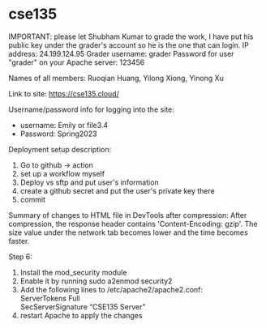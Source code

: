 # cse135

IMPORTANT: please let Shubham Kumar to grade the work, I have put his public key under the grader's account so he is the one that can login.
IP address: 24.199.124.95
Grader username: grader
Password for user "grader" on your Apache server: 123456

Names of all members: Ruoqian Huang, Yilong Xiong, Yinong Xu

Link to site: https://cse135.cloud/

Username/password info for logging into the site:

- username: Emily or file3.4
- Password: Spring2023

Deployment setup description:

1. Go to github -> action
2. set up a workflow myself
3. Deploy vs sftp and put user's information
4. create a github secret and put the user's private key there
5. commit

Summary of changes to HTML file in DevTools after compression:
After compression, the response header contains 'Content-Encoding: gzip'. The size value under the network tab becomes lower and the time becomes faster.

Step 6:

1. Install the mod_security module
2. Enable it by running sudo a2enmod security2
3. Add the following lines to /etc/apache2/apache2.conf:\
   ServerTokens Full\
   SecServerSignature “CSE135 Server”
4. restart Apache to apply the changes
